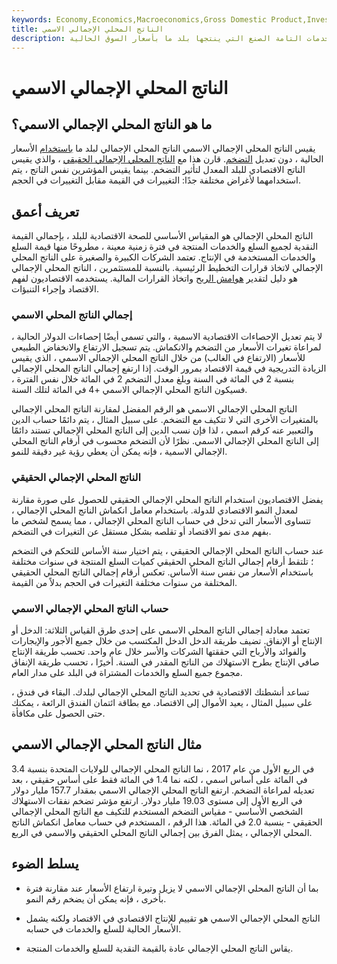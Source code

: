```yaml
---
keywords: Economy,Economics,Macroeconomics,Gross Domestic Product,Investing,Nominal gdp,Real gdp
title: الناتج المحلي الإجمالي الاسمي
description: يقيس الناتج المحلي الإجمالي الاسمي قيمة جميع السلع والخدمات التامة الصنع التي ينتجها بلد ما بأسعار السوق الحالية.
---
```


# الناتج المحلي الإجمالي الاسمي
## ما هو الناتج المحلي الإجمالي الاسمي؟

يقيس الناتج المحلي الإجمالي الاسمي الناتج المحلي الإجمالي لبلد ما [باستخدام](/gdp) الأسعار الحالية ، دون تعديل [التضخم](/inflation). قارن هذا مع [الناتج المحلي الإجمالي الحقيقي](/realgdp) ، والذي يقيس الناتج الاقتصادي للبلد المعدل لتأثير التضخم. بينما يقيس المؤشرين نفس الناتج ، يتم استخدامهما لأغراض مختلفة جدًا: التغييرات في القيمة مقابل التغييرات في الحجم.

## تعريف أعمق

الناتج المحلي الإجمالي هو المقياس الأساسي للصحة الاقتصادية للبلد ، بإجمالي القيمة النقدية لجميع السلع والخدمات المنتجة في فترة زمنية معينة ، مطروحًا منها قيمة السلع والخدمات المستخدمة في الإنتاج. تعتمد الشركات الكبيرة والصغيرة على الناتج المحلي الإجمالي لاتخاذ قرارات التخطيط الرئيسية. بالنسبة للمستثمرين ، الناتج المحلي الإجمالي هو دليل لتقدير [هوامش الربح](/margin) واتخاذ القرارات المالية. يستخدمه الاقتصاديون لفهم الاقتصاد وإجراء التنبؤات.

### إجمالي الناتج المحلي الاسمي

لا يتم تعديل الإحصاءات الاقتصادية الاسمية ، والتي تسمى أيضًا إحصاءات الدولار الحالية ، لمراعاة تغيرات الأسعار من التضخم والانكماش. يتم تسجيل الارتفاع والانخفاض الطبيعي للأسعار (الارتفاع في الغالب) من خلال الناتج المحلي الإجمالي الاسمي ، الذي يقيس الزيادة التدريجية في قيمة الاقتصاد بمرور الوقت. إذا ارتفع إجمالي الناتج المحلي الإجمالي بنسبة 2 في المائة في السنة وبلغ معدل التضخم 2 في المائة خلال نفس الفترة ، فسيكون الناتج المحلي الإجمالي الاسمي +4 في المائة لتلك السنة.

الناتج المحلي الإجمالي الاسمي هو الرقم المفضل لمقارنة الناتج المحلي الإجمالي بالمتغيرات الأخرى التي لا تتكيف مع التضخم. على سبيل المثال ، يتم دائمًا حساب الدين والتعبير عنه كرقم اسمي ، لذا فإن نسب الدين إلى الناتج المحلي الإجمالي تستند دائمًا إلى الناتج المحلي الإجمالي الاسمي. نظرًا لأن التضخم محسوب في أرقام الناتج المحلي الإجمالي الاسمية ، فإنه يمكن أن يعطي رؤية غير دقيقة للنمو.

### الناتج المحلي الإجمالي الحقيقي

يفضل الاقتصاديون استخدام الناتج المحلي الإجمالي الحقيقي للحصول على صورة مقارنة لمعدل النمو الاقتصادي للدولة. باستخدام معامل انكماش الناتج المحلي الإجمالي ، تتساوى الأسعار التي تدخل في حساب الناتج المحلي الإجمالي ، مما يسمح لشخص ما بفهم مدى نمو الاقتصاد أو تقلصه بشكل مستقل عن التغيرات في التضخم.

عند حساب الناتج المحلي الإجمالي الحقيقي ، يتم اختيار سنة الأساس للتحكم في التضخم ؛ تلتقط أرقام إجمالي الناتج المحلي الحقيقي كميات السلع المنتجة في سنوات مختلفة باستخدام الأسعار من نفس سنة الأساس. تعكس أرقام إجمالي الناتج المحلي الحقيقي المختلفة من سنوات مختلفة التغيرات في الحجم بدلاً من القيمة.

### حساب الناتج المحلي الإجمالي الاسمي

تعتمد معادلة إجمالي الناتج المحلي الاسمي على إحدى طرق القياس الثلاثة: الدخل أو الإنتاج أو الإنفاق. تضيف طريقة الدخل الدخل المكتسب من خلال جميع الأجور والإيجارات والفوائد والأرباح التي حققتها الشركات والأسر خلال عام واحد. تحسب طريقة الإنتاج صافي الإنتاج بطرح الاستهلاك من الناتج المقدر في السنة. أخيرًا ، تحسب طريقة الإنفاق مجموع جميع السلع والخدمات المشتراة في البلد على مدار العام.

تساعد أنشطتك الاقتصادية في تحديد الناتج المحلي الإجمالي لبلدك. البقاء في فندق ، على سبيل المثال ، يعيد الأموال إلى الاقتصاد. مع بطاقة ائتمان الفندق الرائعة ، يمكنك حتى الحصول على مكافأة.

## مثال الناتج المحلي الإجمالي الاسمي

في الربع الأول من عام 2017 ، نما الناتج المحلي الإجمالي للولايات المتحدة بنسبة 3.4 في المائة على أساس اسمي ، لكنه نما 1.4 في المائة فقط على أساس حقيقي ، بعد تعديله لمراعاة التضخم. ارتفع الناتج المحلي الإجمالي الاسمي بمقدار 157.7 مليار دولار في الربع الأول إلى مستوى 19.03 مليار دولار. ارتفع مؤشر تضخم نفقات الاستهلاك الشخصي الأساسي - مقياس التضخم المستخدم للتكيف مع الناتج المحلي الإجمالي الحقيقي - بنسبة 2.0 في المائة. هذا الرقم ، المستخدم في حساب معامل انكماش الناتج المحلي الإجمالي ، يمثل الفرق بين إجمالي الناتج المحلي الحقيقي والاسمي في الربع.

## يسلط الضوء

- بما أن الناتج المحلي الإجمالي الاسمي لا يزيل وتيرة ارتفاع الأسعار عند مقارنة فترة بأخرى ، فإنه يمكن أن يضخم رقم النمو.

- الناتج المحلي الإجمالي الاسمي هو تقييم للإنتاج الاقتصادي في الاقتصاد ولكنه يشمل الأسعار الحالية للسلع والخدمات في حسابه.

- يقاس الناتج المحلي الإجمالي عادة بالقيمة النقدية للسلع والخدمات المنتجة.

